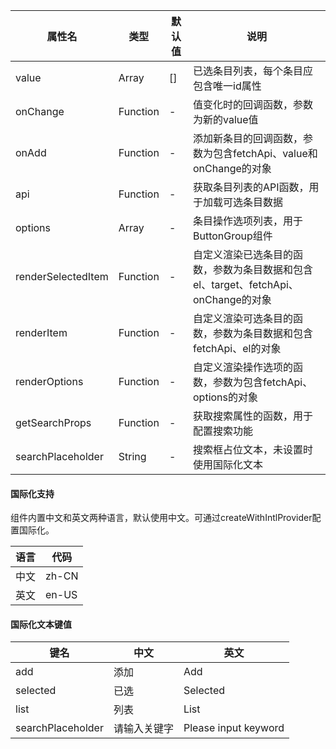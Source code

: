 | 属性名 | 类型 | 默认值 | 说明 |
|-------|------|-------|------|
| value | Array | [] | 已选条目列表，每个条目应包含唯一id属性 |
| onChange | Function | - | 值变化时的回调函数，参数为新的value值 |
| onAdd | Function | - | 添加新条目的回调函数，参数为包含fetchApi、value和onChange的对象 |
| api | Function | - | 获取条目列表的API函数，用于加载可选条目数据 |
| options | Array | - | 条目操作选项列表，用于ButtonGroup组件 |
| renderSelectedItem | Function | - | 自定义渲染已选条目的函数，参数为条目数据和包含el、target、fetchApi、onChange的对象 |
| renderItem | Function | - | 自定义渲染可选条目的函数，参数为条目数据和包含fetchApi、el的对象 |
| renderOptions | Function | - | 自定义渲染操作选项的函数，参数为包含fetchApi、options的对象 |
| getSearchProps | Function | - | 获取搜索属性的函数，用于配置搜索功能 |
| searchPlaceholder | String | - | 搜索框占位文本，未设置时使用国际化文本 |

#### 国际化支持

组件内置中文和英文两种语言，默认使用中文。可通过createWithIntlProvider配置国际化。

| 语言 | 代码 |
|------|------|
| 中文 | zh-CN |
| 英文 | en-US |

#### 国际化文本键值

| 键名 | 中文 | 英文 |
|------|------|------|
| add | 添加 | Add |
| selected | 已选 | Selected |
| list | 列表 | List |
| searchPlaceholder | 请输入关键字 | Please input keyword |
